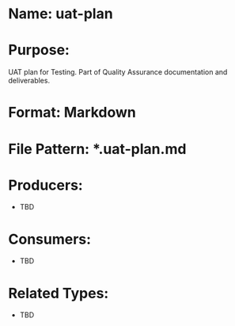 # Name: uat-plan

# Purpose:
UAT plan for Testing. Part of Quality Assurance documentation and deliverables.

# Format: Markdown

# File Pattern: *.uat-plan.md

# Producers:
- TBD

# Consumers:
- TBD

# Related Types:
- TBD
